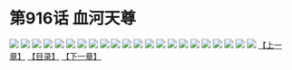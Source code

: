 # 第916话 血河天尊
![](https://mhpic.xiaomingtaiji.net/comic/D/斗破苍穹/第916话F0_352919/1.jpg-zymk.middle.webp)
![](https://mhpic.xiaomingtaiji.net/comic/D/斗破苍穹/第916话F0_352919/2.jpg-zymk.middle.webp)
![](https://mhpic.xiaomingtaiji.net/comic/D/斗破苍穹/第916话F0_352919/3.jpg-zymk.middle.webp)
![](https://mhpic.xiaomingtaiji.net/comic/D/斗破苍穹/第916话F0_352919/4.jpg-zymk.middle.webp)
![](https://mhpic.xiaomingtaiji.net/comic/D/斗破苍穹/第916话F0_352919/5.jpg-zymk.middle.webp)
![](https://mhpic.xiaomingtaiji.net/comic/D/斗破苍穹/第916话F0_352919/6.jpg-zymk.middle.webp)
![](https://mhpic.xiaomingtaiji.net/comic/D/斗破苍穹/第916话F0_352919/7.jpg-zymk.middle.webp)
![](https://mhpic.xiaomingtaiji.net/comic/D/斗破苍穹/第916话F0_352919/8.jpg-zymk.middle.webp)
![](https://mhpic.xiaomingtaiji.net/comic/D/斗破苍穹/第916话F0_352919/9.jpg-zymk.middle.webp)
![](https://mhpic.xiaomingtaiji.net/comic/D/斗破苍穹/第916话F0_352919/10.jpg-zymk.middle.webp)
![](https://mhpic.xiaomingtaiji.net/comic/D/斗破苍穹/第916话F0_352919/11.jpg-zymk.middle.webp)
![](https://mhpic.xiaomingtaiji.net/comic/D/斗破苍穹/第916话F0_352919/12.jpg-zymk.middle.webp)
![](https://mhpic.xiaomingtaiji.net/comic/D/斗破苍穹/第916话F0_352919/13.jpg-zymk.middle.webp)
![](https://mhpic.xiaomingtaiji.net/comic/D/斗破苍穹/第916话F0_352919/14.jpg-zymk.middle.webp)
![](https://mhpic.xiaomingtaiji.net/comic/D/斗破苍穹/第916话F0_352919/15.jpg-zymk.middle.webp)
![](https://mhpic.xiaomingtaiji.net/comic/D/斗破苍穹/第916话F0_352919/16.jpg-zymk.middle.webp)
![](https://mhpic.xiaomingtaiji.net/comic/D/斗破苍穹/第916话F0_352919/17.jpg-zymk.middle.webp)
![](https://mhpic.xiaomingtaiji.net/comic/D/斗破苍穹/第916话F0_352919/18.jpg-zymk.middle.webp)
![](https://mhpic.xiaomingtaiji.net/comic/D/斗破苍穹/第916话F0_352919/19.jpg-zymk.middle.webp)
![](https://mhpic.xiaomingtaiji.net/comic/D/斗破苍穹/第916话F0_352919/20.jpg-zymk.middle.webp)
![](https://mhpic.xiaomingtaiji.net/comic/D/斗破苍穹/第916话F0_352919/21.jpg-zymk.middle.webp)
![](https://mhpic.xiaomingtaiji.net/comic/D/斗破苍穹/第916话F0_352919/22.jpg-zymk.middle.webp)
[【上一章】](./917.md)
[【目录】](./README.md)
[【下一章】](./919.md)
